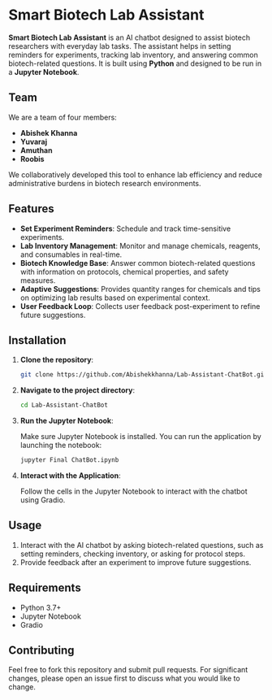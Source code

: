 
# Smart Biotech Lab Assistant

**Smart Biotech Lab Assistant** is an AI chatbot designed to assist biotech researchers with everyday lab tasks. The assistant helps in setting reminders for experiments, tracking lab inventory, and answering common biotech-related questions. It is built using **Python** and designed to be run in a **Jupyter Notebook**.

## Team

We are a team of four members:
- **Abishek Khanna**
- **Yuvaraj**
- **Amuthan**
- **Roobis**

We collaboratively developed this tool to enhance lab efficiency and reduce administrative burdens in biotech research environments.

## Features

- **Set Experiment Reminders**: Schedule and track time-sensitive experiments.
- **Lab Inventory Management**: Monitor and manage chemicals, reagents, and consumables in real-time.
- **Biotech Knowledge Base**: Answer common biotech-related questions with information on protocols, chemical properties, and safety measures.
- **Adaptive Suggestions**: Provides quantity ranges for chemicals and tips on optimizing lab results based on experimental context.
- **User Feedback Loop**: Collects user feedback post-experiment to refine future suggestions.

## Installation

1. **Clone the repository**:

   ```bash
   git clone https://github.com/Abishekkhanna/Lab-Assistant-ChatBot.git
   ```

2. **Navigate to the project directory**:

   ```bash
   cd Lab-Assistant-ChatBot
   ```

3. **Run the Jupyter Notebook**:

   Make sure Jupyter Notebook is installed. You can run the application by launching the notebook:

   ```bash
   jupyter Final ChatBot.ipynb
   ```

4. **Interact with the Application**:

   Follow the cells in the Jupyter Notebook to interact with the chatbot using Gradio.

## Usage

1. Interact with the AI chatbot by asking biotech-related questions, such as setting reminders, checking inventory, or asking for protocol steps.
2. Provide feedback after an experiment to improve future suggestions.

## Requirements

- Python 3.7+
- Jupyter Notebook
- Gradio

## Contributing

Feel free to fork this repository and submit pull requests. For significant changes, please open an issue first to discuss what you would like to change.

